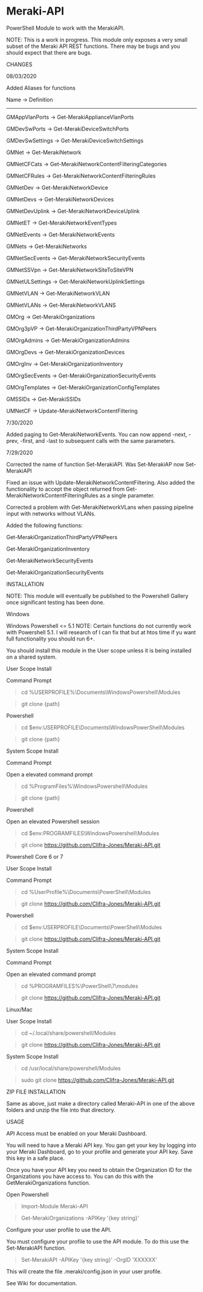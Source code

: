 # Meraki-API
PowerShell Module to work with the MerakiAPI.

NOTE: This is a work in progress. This module only exposes a very small subset of the Meraki API REST functions. There may be bugs and you should
expect that there are bugs.

CHANGES

08/03/2020

Added Aliases for functions

Name            -> Definition

----            ----------

GMAppVlanPorts  -> Get-MerakiApplianceVlanPorts

GMDevSwPorts    -> Get-MerakiDeviceSwitchPorts

GMDevSwSettings -> Get-MerakiDeviceSwitchSettings

GMNet           -> Get-MerakiNetwork

GMNetCFCats     -> Get-MerakiNetworkContentFilteringCategories

GMNetCFRules    -> Get-MerakiNetworkContentFilteringRules

GMNetDev        -> Get-MerakiNetworkDevice

GMNetDevs       -> Get-MerakiNetworkDevices

GMNetDevUplink  -> Get-MerakiNetworkDeviceUplink

GMNetET         -> Get-MerakiNetworkEventTypes

GMNetEvents     -> Get-MerakiNetworkEvents

GMNets          -> Get-MerakiNetworks

GMNetSecEvents  -> Get-MerakiNetworkSecurityEvents

GMNetSSVpn      -> Get-MerakiNetworkSiteToSiteVPN

GMNetULSettings -> Get-MerakiNetworkUplinkSettings

GMNetVLAN       -> Get-MerakiNetworkVLAN

GMNetVLANs      -> Get-MerakiNetworkVLANS

GMOrg           -> Get-MerakiOrganizations

GMOrg3pVP       -> Get-MerakiOrganizationThirdPartyVPNPeers

GMOrgAdmins     -> Get-MerakiOrganizationAdmins

GMOrgDevs       -> Get-MerakiOrganizationDevices

GMOrgInv        -> Get-MerakiOrganizationInventory

GMOrgSecEvents  -> Get-MerakiOrganizationSecurityEvents

GMOrgTemplates  -> Get-MerakiOrganizationConfigTemplates

GMSSIDs         -> Get-MerakiSSIDs

UMNetCF         -> Update-MerakiNetworkContentFiltering

7/30/2020

Added paging to Get-MerakiNetworkEvents. You can now append -next, -prev, -first, and -last to subsequent calls with the same parameters.

7/29/2020

Corrected the name of function Set-MerakiAPI. Was Set-MerakiAP now Set-MerakiAPI

Fixed an issue with Update-MerakiNetworkContentFiltering. Also added the functionality to accept the object returned from Get-MerakiNetworkContentFilteringRules as a single parameter.

Corrected a problem with Get-MerakiNetworkVLans when passing pipeline input with networks without VLANs.

Added the following functions:

Get-MerakiOrganizationThirdPartyVPNPeers

Get-MerakiOrganizationInventory

Get-MerakiNetworkSecurityEvents

Get-MerakiOrganizationSecurityEvents

INSTALLATION

NOTE: This module will eventually be published to the Powershell Gallery once significant testing has been done.

Windows

Windows Powershell <= 5.1
NOTE: Certain functions do not currently work with Powershell 5.1. I will research of I can fix that but at htos time if yu want full functionality you should run 6+.

You should install this module in the User scope unless it is being installed on a shared system.

User Scope Install

Command Prompt

>cd %USERPROFILE%\Documents\WindowsPowershell\Modules

>git clone {path}

Powershell

>cd $env:USERPROFILE\Documents\WindowsPowerShell\Modules

>git clone {path}

System Scope Install

Command Prompt

Open a elevated command prompt

>cd %ProgramFiles%\WindowsPowershell\Modules

>git clone {path}

Powershell

Open an elevated Powershell session

>cd $env:PROGRAMFILES\WindowsPowershell\Modules

>git clone https://github.com/Clifra-Jones/Meraki-API.git

Powershell Core 6 or 7

User Scope Install

Command Prompt

>cd %UserProfile%\Documents\PowerShell\Modules

>git clone https://github.com/Clifra-Jones/Meraki-API.git

Powershell

>cd $env:USERPROFILE\Documents\PowerShell\Modules

>git clone https://github.com/Clifra-Jones/Meraki-API.git

System Scope Install

Command Prompt

Open an elevated command prompt

>cd %PROGRAMFILES%\PowerShell\7\modules

>git clone https://github.com/Clifra-Jones/Meraki-API.git

Linux/Mac

User Scope Install

>cd ~/.local/share/powershell/Modules

>git clone https://github.com/Clifra-Jones/Meraki-API.git

System Scope Install

>cd /usr/local/share/powershell/Modules

>sudo git clone https://github.com/Clifra-Jones/Meraki-API.git

ZIP FILE INSTALLATION

Same as above, just make a directory called Meraki-API in one of the above folders and unzip the file into that directory.

USAGE

API Access must be enabled on your Meraki Dashboard.

You will need to have a Meraki API key. You gan get your key by logging into your Meraki Dashboard, go to your profile and generate your API key.
Save this key in a safe place.

Once you have your API key you need to obtain the Organization ID for the Organizations you have access to. You can do this with the GetMerakiOrganizations function.

Open Powershell
>Import-Module Meraki-API

>Get-MerakiOrganizations -APIKey '{key string}'

Configure your user profile to use the API.

You must configure your profile to use the API module. To do this use the Set-MerakiAPI function.

>Set-MerakiAPI -APIKey '{key string}' -OrgID 'XXXXXX'

This will create the file .meraki/config.json in your user profile. 

See Wiki for documentation.
